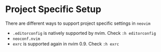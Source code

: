 # Project Specific Setup

There are different ways to support project specific settings in `neovim`

- `.editorconfig` is natively supported by nvim. Check `:h editorconfig`
- `neoconf.nvim`
- `exrc` is supported again in nvim 0.9. Check `:h exrc`
